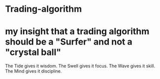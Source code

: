# Trading-algorithm
<h1>my insight that a trading algorithm should be a "Surfer" and not a "crystal ball"</h1>

The Tide gives it wisdom.  The Swell gives it focus.  The Wave gives it skill.  The Mind gives it discipline.
